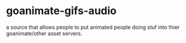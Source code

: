 # goanimate-gifs-audio
a source that allows people to put animated people doing stuf into thier goanimate/other asset servers.
